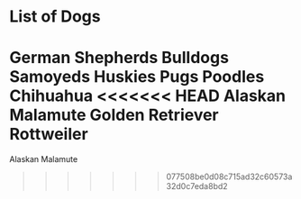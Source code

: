 # List of Dogs
German Shepherds
Bulldogs
Samoyeds
Huskies
Pugs
Poodles
Chihuahua
<<<<<<< HEAD
Alaskan Malamute
Golden Retriever
Rottweiler
=======
Alaskan Malamute
>>>>>>> 077508be0d08c715ad32c60573a32d0c7eda8bd2
